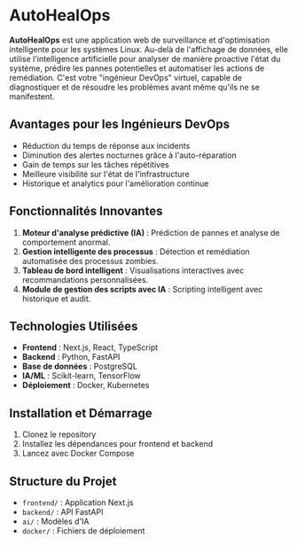 # AutoHealOps

**AutoHealOps** est une application web de surveillance et d'optimisation intelligente pour les systèmes Linux. Au-delà de l'affichage de données, elle utilise l'intelligence artificielle pour analyser de manière proactive l'état du système, prédire les pannes potentielles et automatiser les actions de remédiation. C'est votre "ingénieur DevOps" virtuel, capable de diagnostiquer et de résoudre les problèmes avant même qu'ils ne se manifestent.

## Avantages pour les Ingénieurs DevOps
- Réduction du temps de réponse aux incidents
- Diminution des alertes nocturnes grâce à l'auto-réparation
- Gain de temps sur les tâches répétitives
- Meilleure visibilité sur l'état de l'infrastructure
- Historique et analytics pour l'amélioration continue

## Fonctionnalités Innovantes
1. **Moteur d'analyse prédictive (IA)** : Prédiction de pannes et analyse de comportement anormal.
2. **Gestion intelligente des processus** : Détection et remédiation automatisée des processus zombies.
3. **Tableau de bord intelligent** : Visualisations interactives avec recommandations personnalisées.
4. **Module de gestion des scripts avec IA** : Scripting intelligent avec historique et audit.

## Technologies Utilisées
- **Frontend** : Next.js, React, TypeScript
- **Backend** : Python, FastAPI
- **Base de données** : PostgreSQL
- **IA/ML** : Scikit-learn, TensorFlow
- **Déploiement** : Docker, Kubernetes

## Installation et Démarrage
1. Clonez le repository
2. Installez les dépendances pour frontend et backend
3. Lancez avec Docker Compose

## Structure du Projet
- `frontend/` : Application Next.js
- `backend/` : API FastAPI
- `ai/` : Modèles d'IA
- `docker/` : Fichiers de déploiement
